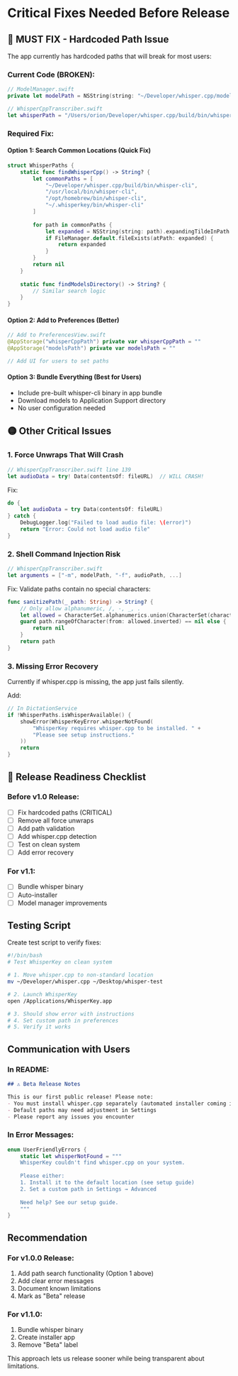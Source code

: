 # Critical Fixes Needed Before Release

## 🔴 MUST FIX - Hardcoded Path Issue

The app currently has hardcoded paths that will break for most users:

### Current Code (BROKEN):
```swift
// ModelManager.swift
private let modelPath = NSString(string: "~/Developer/whisper.cpp/models").expandingTildeInPath

// WhisperCppTranscriber.swift  
let whisperPath = "/Users/orion/Developer/whisper.cpp/build/bin/whisper-cli"
```

### Required Fix:

#### Option 1: Search Common Locations (Quick Fix)
```swift
struct WhisperPaths {
    static func findWhisperCpp() -> String? {
        let commonPaths = [
            "~/Developer/whisper.cpp/build/bin/whisper-cli",
            "/usr/local/bin/whisper-cli",
            "/opt/homebrew/bin/whisper-cli",
            "~/.whisperkey/bin/whisper-cli"
        ]
        
        for path in commonPaths {
            let expanded = NSString(string: path).expandingTildeInPath
            if FileManager.default.fileExists(atPath: expanded) {
                return expanded
            }
        }
        return nil
    }
    
    static func findModelsDirectory() -> String? {
        // Similar search logic
    }
}
```

#### Option 2: Add to Preferences (Better)
```swift
// Add to PreferencesView.swift
@AppStorage("whisperCppPath") private var whisperCppPath = ""
@AppStorage("modelsPath") private var modelsPath = ""

// Add UI for users to set paths
```

#### Option 3: Bundle Everything (Best for Users)
- Include pre-built whisper-cli binary in app bundle
- Download models to Application Support directory
- No user configuration needed

## 🟡 Other Critical Issues

### 1. Force Unwraps That Will Crash
```swift
// WhisperCppTranscriber.swift line 139
let audioData = try! Data(contentsOf: fileURL)  // WILL CRASH!
```

Fix:
```swift
do {
    let audioData = try Data(contentsOf: fileURL)
} catch {
    DebugLogger.log("Failed to load audio file: \(error)")
    return "Error: Could not load audio file"
}
```

### 2. Shell Command Injection Risk
```swift
// WhisperCppTranscriber.swift
let arguments = ["-m", modelPath, "-f", audioPath, ...]
```

Fix: Validate paths contain no special characters:
```swift
func sanitizePath(_ path: String) -> String? {
    // Only allow alphanumeric, /, -, _, .
    let allowed = CharacterSet.alphanumerics.union(CharacterSet(charactersIn: "/-_."))
    guard path.rangeOfCharacter(from: allowed.inverted) == nil else {
        return nil
    }
    return path
}
```

### 3. Missing Error Recovery
Currently if whisper.cpp is missing, the app just fails silently.

Add:
```swift
// In DictationService
if !WhisperPaths.isWhisperAvailable() {
    showError(WhisperKeyError.whisperNotFound(
        "WhisperKey requires whisper.cpp to be installed. " +
        "Please see setup instructions."
    ))
    return
}
```

## 📝 Release Readiness Checklist

### Before v1.0 Release:
- [ ] Fix hardcoded paths (CRITICAL)
- [ ] Remove all force unwraps
- [ ] Add path validation
- [ ] Add whisper.cpp detection
- [ ] Test on clean system
- [ ] Add error recovery

### For v1.1:
- [ ] Bundle whisper binary
- [ ] Auto-installer
- [ ] Model manager improvements

## Testing Script

Create test script to verify fixes:
```bash
#!/bin/bash
# Test WhisperKey on clean system

# 1. Move whisper.cpp to non-standard location
mv ~/Developer/whisper.cpp ~/Desktop/whisper-test

# 2. Launch WhisperKey
open /Applications/WhisperKey.app

# 3. Should show error with instructions
# 4. Set custom path in preferences
# 5. Verify it works
```

## Communication with Users

### In README:
```markdown
## ⚠️ Beta Release Notes

This is our first public release! Please note:
- You must install whisper.cpp separately (automated installer coming in v1.1)
- Default paths may need adjustment in Settings
- Please report any issues you encounter
```

### In Error Messages:
```swift
enum UserFriendlyErrors {
    static let whisperNotFound = """
    WhisperKey couldn't find whisper.cpp on your system.
    
    Please either:
    1. Install it to the default location (see setup guide)
    2. Set a custom path in Settings → Advanced
    
    Need help? See our setup guide.
    """
}
```

## Recommendation

### For v1.0.0 Release:
1. Add path search functionality (Option 1 above)
2. Add clear error messages
3. Document known limitations
4. Mark as "Beta" release

### For v1.1.0:
1. Bundle whisper binary
2. Create installer app
3. Remove "Beta" label

This approach lets us release sooner while being transparent about limitations.